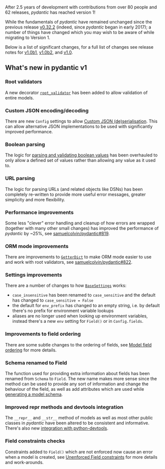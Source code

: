 After 2.5 years of development with contributions from over 80 people and 62 releases, *pydantic* has reached
version 1!

While the fundamentals of *pydantic* have remained unchanged since the previous release 
[v0.32.2](changelog.md#v0322-2019-08-17) (indeed, since *pydantic* began in early 2017); 
a number of things have changed which you may wish to be aware of while migrating to Version 1.

Below is a list of significant changes, for a full list of changes see release notes for 
[v1.0b1](changelog.md#v10b1-2019-10-01), [v1.0b2](changelog.md#v10b2-2019-10-07), 
and [v1.0](changelog.md#v10-2019-10-23).

## What's new in pydantic v1

### Root validators

A new decorator [`root_validator`](usage/validators.md#root-validators) has been added to allow validation of entire
models.

### Custom JSON encoding/decoding

There are new `Config` settings to allow 
[Custom JSON (de)serialisation](usage/exporting_models.md#custom-json-deserialisation). This can allow alternative
JSON implementations to be used with significantly improved performance.

### Boolean parsing

The logic for [parsing and validating boolean values](usage/types.md#booleans) has been overhauled to only allow
a defined set of values rather than allowing any value as it used to. 

### URL parsing

The logic for parsing URLs (and related objects like DSNs) has been completely re-written to provide more useful
error messages, greater simplicity and more flexibility.

### Performance improvements

Some less "clever" error handling and cleanup of how errors are wrapped (together with many other small changes)
has improved the performance of *pydantic* by ~25%, see 
[samuelcolvin/pydantic#819](https://github.com/samuelcolvin/pydantic/pull/819).

### ORM mode improvements

There are improvements to [`GetterDict`](usage/models.md#orm-mode-aka-arbitrary-class-instances) to make ORM mode
easier to use and work with root validators, see 
[samuelcolvin/pydantic#822](https://github.com/samuelcolvin/pydantic/pull/822).

### Settings improvements

There are a number of changes to how [`BaseSettings`](usage/settings.md) works:

* `case_insensitive` has been renamed to `case_sensitive` and the default has changed to `case_sensitive = False`
* the default for `env_prefix` has changed to an empty string, i.e. by default there's no prefix for environment
  variable lookups
* aliases are no longer used when looking up environment variables, instead there's a new `env` setting for `Field()` or 
  in `Config.fields`.

### Improvements to field ordering

There are some subtle changes to the ordering of fields, see [Model field ordering](usage/models.md#field-ordering)
for more details.

### Schema renamed to Field

The function used for providing extra information about fields has been renamed from `Schema` to `Field`. The
new name makes more sense since the method can be used to provide any sort of information and change the behaviour
of the field, as well as add attributes which are used while [generating a model schema](usage/schema.md).

### Improved repr methods and devtools integration 

The `__repr__` and `__str__` method of models as well as most other public classes in *pydantic* have been altered
to be consistent and informative. There's also new [integration with python-devtools](usage/devtools.md).

### Field constraints checks

Constraints added to `Field()` which are not enforced now cause an error when a model is created, see
[Unenforced Field constraints](usage/schema.md#unenforced-field-constraints) for more details and work-arounds.
